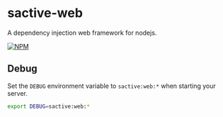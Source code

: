 # sactive-web

A dependency injection web framework for nodejs.

[![NPM](https://nodei.co/npm/sactive-web.png?downloads=true)](https://nodei.co/npm/sactive-web/)

## Debug
Set the `DEBUG` environment variable to `sactive:web:*` when starting your server.

```bash
export DEBUG=sactive:web:*
```
